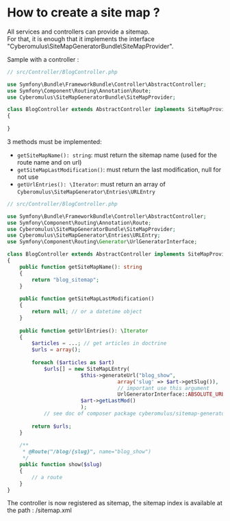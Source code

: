 # How to create a site map ?

All services and controllers can provide a sitemap.  
For that, it is enough that it implements the interface "Cyberomulus\SiteMapGeneratorBundle\SiteMapProvider".

Sample with a controller :

```php
// src/Controller/BlogController.php

use Symfony\Bundle\FrameworkBundle\Controller\AbstractController;
use Symfony\Component\Routing\Annotation\Route;
use Cyberomulus\SiteMapGeneratorBundle\SiteMapProvider;

class BlogController extends AbstractController implements SiteMapProvider
{
    
}
```

3 methods must be implemented:
* `getSiteMapName(): string`: must return the sitemap name (used for the route name and on url)
* `getSiteMapLastModification()`: must return the last modification, null for not use
* `getUrlEntries(): \Iterator`: must return an array of `Cyberomulus\SiteMapGenerator\Entries\URLEntry`

```php
// src/Controller/BlogController.php

use Symfony\Bundle\FrameworkBundle\Controller\AbstractController;
use Symfony\Component\Routing\Annotation\Route;
use Cyberomulus\SiteMapGeneratorBundle\SiteMapProvider;
use Cyberomulus\SiteMapGenerator\Entries\URLEntry;
use Symfony\Component\Routing\Generator\UrlGeneratorInterface;

class BlogController extends AbstractController implements SiteMapProvider
{
    public function getSiteMapName(): string
    {
    	return "blog_sitemap";
    }
    
    public function getSiteMapLastModification()
    {
    	return null; // or a datetime object
    }
    
    public function getUrlEntries(): \Iterator
    {
    	$articles = ...; // get articles in doctrine
    	$urls = array();
    	
    	foreach ($articles as $art)
    		$urls[] = new SiteMapLEntry(
    					$this->generateUrl("blog_show", 
    								array('slug' => $art->getSlug()),
    								// important use this argument
    								UrlGeneratorInterface::ABSOLUTE_URL), 
    					$art->getLastMod()
    					);
    		// see doc of composer package cyberomulus/sitemap-generator for create a complete SiteMapLEntry and include image for Google extra
    	
    	return $urls;
    }
    
    /**
     * @Route("/blog/{slug}", name="blog_show")
     */
    public function show($slug)
    {
    	// a route
    }
}
```

The controller is now registered as sitemap, the sitemap index is available at the path : /sitemap.xml